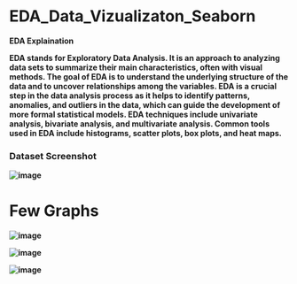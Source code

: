 # EDA_Data_Vizualizaton_Seaborn

<b> </h1> EDA Explaination </h1> </b>
<b>

EDA stands for Exploratory Data Analysis. It is an approach to analyzing data sets to summarize their main characteristics, 
often with visual methods. The goal of EDA is to understand the underlying structure of the data and to uncover relationships
among the variables. EDA is a crucial step in the data analysis process as it helps to identify patterns, anomalies, and outliers 
in the data, which can guide the development of more formal statistical models. EDA techniques include univariate analysis, 
bivariate analysis, and multivariate analysis. Common tools used in EDA include histograms, scatter plots, box plots, and heat maps.

<b>

<b><h3> Dataset Screenshot </h3></b>

![image](https://user-images.githubusercontent.com/62884175/213935211-6f3f7046-b3ba-4e23-baf5-27b1b4b15a25.png)


<b><h1> Few Graphs</h1></b>

![image](https://user-images.githubusercontent.com/62884175/213935242-5c97fc15-47ba-4778-83f3-edc57ae4364d.png)

![image](https://user-images.githubusercontent.com/62884175/213935274-691f8922-37e5-49ef-a0af-345908dab8c1.png)

![image](https://user-images.githubusercontent.com/62884175/213935284-83d10c0e-d124-4795-a8d6-af998a97981e.png)

